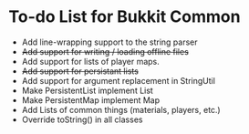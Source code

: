 # To-do List for Bukkit Common

* Add line-wrapping support to the string parser
* ~~Add support for writing / loading offline files~~
* Add support for lists of player maps.
* ~~Add support for persistant lists~~
* Add support for argument replacement in StringUtil
* Make PersistentList implement List
* Make PersistentMap implement Map
* Add Lists of common things (materials, players, etc.)
* Override toString() in all classes
